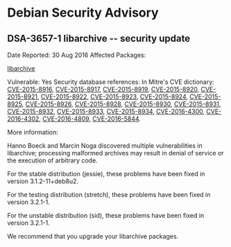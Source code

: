 
Debian Security Advisory
========================


DSA-3657-1 libarchive -- security update
----------------------------------------



Date Reported:
30 Aug 2016
Affected Packages:

[libarchive](https://packages.debian.org/src:libarchive)

Vulnerable:
Yes
Security database references:
In Mitre's CVE dictionary: [CVE-2015-8916](https://security-tracker.debian.org/tracker/CVE-2015-8916), [CVE-2015-8917](https://security-tracker.debian.org/tracker/CVE-2015-8917), [CVE-2015-8919](https://security-tracker.debian.org/tracker/CVE-2015-8919), [CVE-2015-8920](https://security-tracker.debian.org/tracker/CVE-2015-8920), [CVE-2015-8921](https://security-tracker.debian.org/tracker/CVE-2015-8921), [CVE-2015-8922](https://security-tracker.debian.org/tracker/CVE-2015-8922), [CVE-2015-8923](https://security-tracker.debian.org/tracker/CVE-2015-8923), [CVE-2015-8924](https://security-tracker.debian.org/tracker/CVE-2015-8924), [CVE-2015-8925](https://security-tracker.debian.org/tracker/CVE-2015-8925), [CVE-2015-8926](https://security-tracker.debian.org/tracker/CVE-2015-8926), [CVE-2015-8928](https://security-tracker.debian.org/tracker/CVE-2015-8928), [CVE-2015-8930](https://security-tracker.debian.org/tracker/CVE-2015-8930), [CVE-2015-8931](https://security-tracker.debian.org/tracker/CVE-2015-8931), [CVE-2015-8932](https://security-tracker.debian.org/tracker/CVE-2015-8932), [CVE-2015-8933](https://security-tracker.debian.org/tracker/CVE-2015-8933), [CVE-2015-8934](https://security-tracker.debian.org/tracker/CVE-2015-8934), [CVE-2016-4300](https://security-tracker.debian.org/tracker/CVE-2016-4300), [CVE-2016-4302](https://security-tracker.debian.org/tracker/CVE-2016-4302), [CVE-2016-4809](https://security-tracker.debian.org/tracker/CVE-2016-4809), [CVE-2016-5844](https://security-tracker.debian.org/tracker/CVE-2016-5844).  

More information:

Hanno Boeck and Marcin Noga discovered multiple vulnerabilities in
libarchive; processing malformed archives may result in denial of
service or the execution of arbitrary code.


For the stable distribution (jessie), these problems have been fixed in
version 3.1.2-11+deb8u2.


For the testing distribution (stretch), these problems have been fixed
in version 3.2.1-1.


For the unstable distribution (sid), these problems have been fixed in
version 3.2.1-1.


We recommend that you upgrade your libarchive packages.





